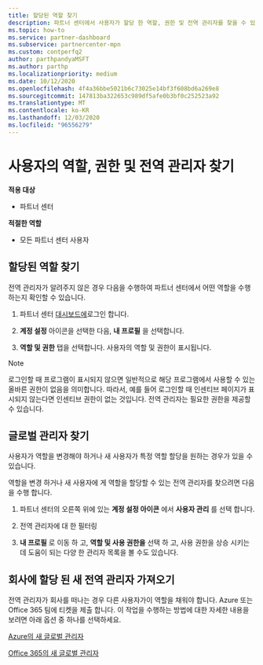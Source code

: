 ```yaml
---
title: 할당된 역할 찾기
description: 파트너 센터에서 사용자가 할당 한 역할, 권한 및 전역 관리자를 찾을 수 있는 위치를 알아봅니다.
ms.topic: how-to
ms.service: partner-dashboard
ms.subservice: partnercenter-mpn
ms.custom: contperfq2
author: parthpandyaMSFT
ms.author: parthp
ms.localizationpriority: medium
ms.date: 10/12/2020
ms.openlocfilehash: 4f4a36bbe5021b6c73025e14bf3f608bd6a269e8
ms.sourcegitcommit: 147813ba322653c989df5afe0b3bf0c252523a92
ms.translationtype: MT
ms.contentlocale: ko-KR
ms.lasthandoff: 12/03/2020
ms.locfileid: "96556279"
---
```

# <a name="find-your-role-your-permissions-and-your-global-admin"></a>사용자의 역할, 권한 및 전역 관리자 찾기

**적용 대상**
- 파트너 센터

**적절한 역할**

- 모든 파트너 센터 사용자

## <a name="find-the-role-youve-been-assigned"></a>할당된 역할 찾기

전역 관리자가 알려주지 않은 경우 다음을 수행하여 파트너 센터에서 어떤 역할을 수행하는지 확인할 수 있습니다.

1. 파트너 센터 [대시보드에](https://partner.microsoft.com/dashboard/home)로그인 합니다.

1. **계정 설정** 아이콘을 선택한 다음, **내 프로필** 을 선택합니다.
 
1. **역할 및 권한** 탭을 선택합니다. 사용자의 역할 및 권한이 표시됩니다.
 
>[!Note]
>로그인할 때 프로그램이 표시되지 않으면 일반적으로 해당 프로그램에서 사용할 수 있는 올바른 권한이 없음을 의미합니다. 따라서, 예를 들어 로그인할 때 인센티브 페이지가 표시되지 않는다면 인센티브 권한이 없는 것입니다. 전역 관리자는 필요한 권한을 제공할 수 있습니다.

## <a name="find-your-global-admin"></a>글로벌 관리자 찾기

사용자가 역할을 변경해야 하거나 새 사용자가 특정 역할 할당을 원하는 경우가 있을 수 있습니다.

역할을 변경 하거나 새 사용자에 게 역할을 할당할 수 있는 전역 관리자를 찾으려면 다음을 수행 합니다. 

1. 파트너 센터의 오른쪽 위에 있는 **계정 설정 아이콘** 에서 **사용자 관리** 를 선택 합니다.

1. 전역 관리자에 대 한 필터링

1. **내 프로필** 로 이동 하 고, **역할 및 사용 권한을** 선택 하 고, 사용 권한을 상승 시키는 데 도움이 되는 다양 한 관리자 목록을 볼 수도 있습니다. 


## <a name="get-a-new-global-admin-assigned-to-your-company"></a>회사에 할당 된 새 전역 관리자 가져오기

전역 관리자가 회사를 떠나는 경우 다른 사용자가이 역할을 채워야 합니다. Azure 또는 Office 365 팀에 티켓을 제출 합니다. 이 작업을 수행하는 방법에 대한 자세한 내용을 보려면 아래 옵션 중 하나를 선택하세요.

[Azure의 새 글로벌 관리자](https://support.microsoft.com/help/4505981/what-to-do-if-the-only-admin-for-your-mpn-program-has-left-the-company)

[Office 365의 새 글로벌 관리자](https://admin.microsoft.com/)

